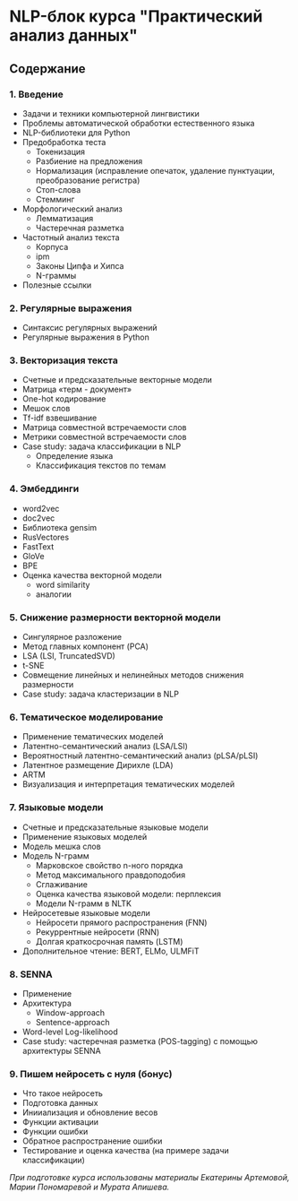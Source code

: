 # NLP-блок курса "Практический анализ данных"

## Содержание
### 1. Введение
  * Задачи и техники компьютерной лингвистики
  * Проблемы автоматической обработки естественного языка
  * NLP-библиотеки для Python
  * Предобработка теста
      - Токенизация
      - Разбиение на предложения
      - Нормализация (исправление опечаток, удаление пунктуации, преобразование регистра)
      - Стоп-слова
      - Стемминг
   * Морфологический анализ
      - Лемматизация
      - Частеречная разметка
   * Частотный анализ текста 
      - Корпуса
      - ipm
      - Законы Ципфа и Хипса
      - N-граммы
   * Полезные ссылки
   
### 2. Регулярные выражения
   * Синтаксис регулярных выражений
   * Регулярные выражения в Python
    
### 3. Векторизация текста
   * Счетные и предсказательные векторные модели
   * Матрица «терм - документ»
   * One-hot кодирование
   * Мешок слов
   * Tf-idf взвешивание
   * Матрица совместной встречаемости слов
   * Метрики совместной встречаемости слов
   * Case study: задача классификации в NLP
        - Определение языка
        - Классификация текстов по темам
        
 ### 4. Эмбеддинги
   * word2vec
   * doc2vec
   * Библиотека gensim
   * RusVectores
   * FastText
   * GloVe
   * BPE
   * Оценка качества векторной модели
       - word similarity
       - аналогии 
       
### 5. Снижение размерности векторной модели
   * Сингулярное разложение
   * Метод главных компонент (PCA)
   * LSA (LSI, TruncatedSVD)
   * t-SNE
   * Совмещение линейных и нелинейных методов снижения размерности
   * Case study: задача кластеризации в NLP
 
### 6. Тематическое моделирование
   * Применение тематических моделей
   * Латентно-семантический анализ (LSA/LSI)
   * Вероятностный латентно-семантический анализ (pLSA/pLSI)
   * Латентное размещение Дирихле (LDA)
   * ARTM
   * Визуализация и интерпретация тематических моделей
   
 ### 7. Языковые модели
   * Счетные и предсказательные языковые модели
   * Применение языковых моделей
   * Модель мешка слов
   * Модель N-грамм
      - Марковское свойство n-ного порядка
      - Метод максимального правдоподобия
      - Сглаживание 
      - Оценка качества языковой модели: перплексия
      - Модели N-грамм в NLTK
   * Нейросетевые языковые модели
      - Нейросети прямого распространения (FNN)
      - Рекуррентные нейросети (RNN)
      - Долгая краткосрочная память (LSTM)
   * Дополнительное чтение: BERT, ELMo, ULMFiT
 
 ### 8. SENNA
   * Применение
   * Архитектура
       - Window-approach
       - Sentence-approach
   * Word-level Log-likelihood
   * Case study: частеречная разметка (POS-tagging) с помощью архитектуры SENNA
   
 ### 9. Пишем нейросеть с нуля (бонус)
   * Что такое нейросеть
   * Подготовка данных
   * Инииализация и обновление весов
   * Функции активации
   * Функции ошибки
   * Обратное распространение ошибки
   * Тестирование и оценка качества (на примере задачи классификации)
     
*При подготовке курса использованы материалы Екатерины Артемовой, Марии Пономаревой и Мурата Апишева.*
  
